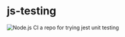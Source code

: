 # js-testing
![Node.js CI](https://github.com/michael-bailey/js-testing/workflows/Node.js%20CI/badge.svg)
a repo for trying jest unit testing
